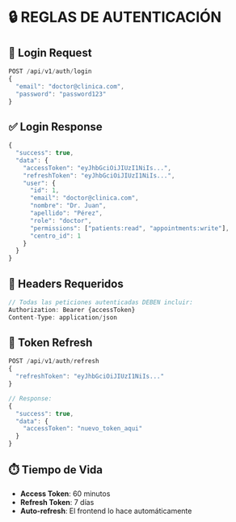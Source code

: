 # 🔒 REGLAS DE AUTENTICACIÓN

## 📝 Login Request
```javascript
POST /api/v1/auth/login
{
  "email": "doctor@clinica.com",
  "password": "password123"
}
```

## ✅ Login Response
```javascript
{
  "success": true,
  "data": {
    "accessToken": "eyJhbGciOiJIUzI1NiIs...",
    "refreshToken": "eyJhbGciOiJIUzI1NiIs...",
    "user": {
      "id": 1,
      "email": "doctor@clinica.com",
      "nombre": "Dr. Juan",
      "apellido": "Pérez",
      "role": "doctor",
      "permissions": ["patients:read", "appointments:write"],
      "centro_id": 1
    }
  }
}
```

## 🔑 Headers Requeridos
```javascript
// Todas las peticiones autenticadas DEBEN incluir:
Authorization: Bearer {accessToken}
Content-Type: application/json
```

## 🔄 Token Refresh
```javascript
POST /api/v1/auth/refresh
{
  "refreshToken": "eyJhbGciOiJIUzI1NiIs..."
}

// Response:
{
  "success": true,
  "data": {
    "accessToken": "nuevo_token_aqui"
  }
}
```

## ⏱️ Tiempo de Vida
- **Access Token**: 60 minutos
- **Refresh Token**: 7 días
- **Auto-refresh**: El frontend lo hace automáticamente